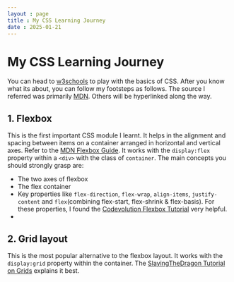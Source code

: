 ```yaml
---
layout : page
title : My CSS Learning Journey
date : 2025-01-21
---
```


# My CSS Learning Journey

You can head to [w3schools](https://www.w3schools.com/) to play with the basics of CSS. After you know what its about, you can follow my footsteps as follows. The source I referred was primarily [MDN](https://developer.mozilla.org/en-US/docs/Web/CSS). Others will be hyperlinked along the way.

## 1. Flexbox

This is the first important CSS module I learnt. It helps in the alignment and spacing between items on a container arranged in horizontal and vertical axes. Refer to the [MDN Flexbox Guide](https://developer.mozilla.org/en-US/docs/Web/CSS/CSS_flexible_box_layout#guides). It works with the `display:flex` property within a `<div>` with the class of `container`. The main concepts you should strongly grasp are:  
* The two axes of flexbox
* The flex container
* Key properties like `flex-direction`, `flex-wrap`, `align-items`, `justify-content` and `flex`(combining flex-start, flex-shrink & flex-basis). For these properties, I found the [Codevolution Flexbox Tutorial](https://www.youtube.com/playlist?list=PLC3y8-rFHvwg6rjbiMadCILrjh7QkvzoQ) very helpful.
* 

## 2. Grid layout

This is the most popular alternative to the flexbox layout. It works with the `display:grid` property within the container. The [SlayingTheDragon Tutorial on Grids](https://www.youtube.com/watch?v=EiNiSFIPIQE) explains it best.